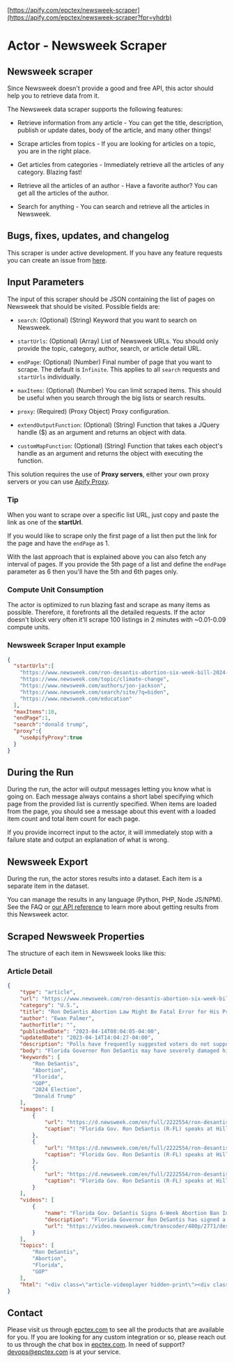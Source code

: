 [https://apify.com/epctex/newsweek-scraper](https://apify.com/epctex/newsweek-scraper?fpr=yhdrb)

# Actor - Newsweek Scraper

## Newsweek scraper

Since Newsweek doesn't provide a good and free API, this actor should help you to retrieve data from it.

The Newsweek data scraper supports the following features:

-   Retrieve information from any article - You can get the title, description, publish or update dates, body of the article, and many other things!

-   Scrape articles from topics - If you are looking for articles on a topic, you are in the right place.

-   Get articles from categories - Immediately retrieve all the articles of any category. Blazing fast!

-   Retrieve all the articles of an author - Have a favorite author? You can get all the articles of the author.

-   Search for anything - You can search and retrieve all the articles in Newsweek.

## Bugs, fixes, updates, and changelog

This scraper is under active development. If you have any feature requests you can create an issue from [here](https://github.com/epctex/newsweek-scraper/issues).

## Input Parameters

The input of this scraper should be JSON containing the list of pages on Newsweek that should be visited. Possible fields are:

- `search`: (Optional) (String) Keyword that you want to search on Newsweek.

- `startUrls`: (Optional) (Array) List of Newsweek URLs. You should only provide the topic, category, author, search, or article detail URL.

- `endPage`: (Optional) (Number) Final number of page that you want to scrape. The default is `Infinite`. This applies to all `search` requests and `startUrls` individually.

- `maxItems`: (Optional) (Number) You can limit scraped items. This should be useful when you search through the big lists or search results.

- `proxy`: (Required) (Proxy Object) Proxy configuration.

- `extendOutputFunction`: (Optional) (String) Function that takes a JQuery handle ($) as an argument and returns an object with data.

- `customMapFunction`: (Optional) (String) Function that takes each object's handle as an argument and returns the object with executing the function.

This solution requires the use of **Proxy servers**, either your own proxy servers or you can use [Apify Proxy](https://www.apify.com/docs/proxy).

### Tip

When you want to scrape over a specific list URL, just copy and paste the link as one of the **startUrl**.

If you would like to scrape only the first page of a list then put the link for the page and have the `endPage` as 1.

With the last approach that is explained above you can also fetch any interval of pages. If you provide the 5th page of a list and define the `endPage` parameter as 6 then you'll have the 5th and 6th pages only.

### Compute Unit Consumption

The actor is optimized to run blazing fast and scrape as many items as possible. Therefore, it forefronts all the detailed requests. If the actor doesn't block very often it'll scrape 100 listings in 2 minutes with ~0.01-0.09 compute units.

### Newsweek Scraper Input example

```json
{
  "startUrls":[
    "https://www.newsweek.com/ron-desantis-abortion-six-week-bill-2024-1794367",
    "https://www.newsweek.com/topic/climate-change",
    "https://www.newsweek.com/authors/jon-jackson",
    "https://www.newsweek.com/search/site/?q=biden",
    "https://www.newsweek.com/education"
  ],
  "maxItems":10,
  "endPage":1,
  "search":"donald trump",
  "proxy":{
    "useApifyProxy":true
  }
}
```

## During the Run

During the run, the actor will output messages letting you know what is going on. Each message always contains a short label specifying which page from the provided list is currently specified.
When items are loaded from the page, you should see a message about this event with a loaded item count and total item count for each page.

If you provide incorrect input to the actor, it will immediately stop with a failure state and output an explanation of what is wrong.

## Newsweek Export

During the run, the actor stores results into a dataset. Each item is a separate item in the dataset.

You can manage the results in any language (Python, PHP, Node JS/NPM). See the FAQ or <a href="https://www.apify.com/docs/api" target="blank">our API reference</a> to learn more about getting results from this Newsweek actor.

## Scraped Newsweek Properties

The structure of each item in Newsweek looks like this:

### Article Detail

```json
{
    "type": "article",
    "url": "https://www.newsweek.com/ron-desantis-abortion-six-week-bill-2024-1794367",
    "category": "U.S.",
    "title": "Ron DeSantis Abortion Law Might Be Fatal Error for His Presidential Chances",
    "author": "Ewan Palmer",
    "authorTitle": "",
    "publishedDate": "2023-04-14T08:04:05-04:00",
    "updatedDate": "2023-04-14T14:04:27-04:00",
    "description": "Polls have frequently suggested voters do not support strict abortion bans as the Florida governor and potential 2024 hopeful signs six-week ban.",
    "body": "Florida Governor Ron DeSantis may have severely damaged his White House ambitions even before his campaign is officially launched after he signed a bill that would ban most abortions after six weeks.DeSantis, who has yet to announce he is running for president in 2024 but is strongly rumored to do so soon, signed the Heartbeat Protection Act [SB 300] late on Thursday night. It prohibits abortions once a heartbeat is detected, something that can occur after six weeks.The move to ban abortions could be seen as a risky move for DeSantis as he attempts to drum up support across the country to mount a presidential campaign.With recent polls showing former President Donald Trump extending his lead over DeSantis in a potential contest for the 2024 Republican presidential nomination, DeSantis may calculate that taking a strong anti-abortion stance will help him with the conservative wing of the party.However, that position may work against him in a general election given that polls have consistently suggested that the general public does not support strict abortions bans. In March, a University of North Florida poll of Florida voters found 75 percent of respondents either \"somewhat\" or \"strongly opposed\" a six-week ban, including 61 percent of Republican voters.\"DeSantis needs to win the Republican nomination first, before even thinking about how his six-week 'heartbeat bill' might play in the 2024 general,\" Thomas Gift, an associate professor who heads the Center on U.S. Politics at University College London, told Newsweek.\"Given the lead that Trump's amassed, proving his conservative credentials on abortion may [be] a de facto requirement to stay competitive.\"But regardless of who's coronated the Republican contender for the White House, abortion will be on the ballot again next year, and it's hard to see it not benefiting Democrats up and down the ballot.\"A Pew Research Center poll, conducted in March last year, found that 61 percent of U.S. adults believed abortion should be legal in all or most cases, while 37 percent thought abortion should be illegal in all or most cases. Other polls have found that, while abortion rights resonate strongly for Democrats, Republicans remain sharply focused on inflation, and the economy is a top issue for most voters.DeSantis signed the bill restricting abortion after the Republican supermajorities in the Florida House and Senate voted to approve SB 300.\"We are proud to support life and family in the state of Florida,\" DeSantis said in a statement while releasing a photo of him signing the bill at his desk. \"I applaud the Legislature for passing the Heartbeat Protection Act that expands pro-life protections and provides additional resources for young mothers and families.\"DeSantis, re-elected governor by a large margin last November, has spent the past few years putting himself at the center of the culture wars with his bills targeting LGBTQ+ and education policies, with abortion another topic he appears willing to show he also takes a hardline stance on.SB 300 is not an outright abortion ban and does contain some exceptions, including to save a woman's life. In the case of rape or incest, an abortion is permitted up to 15 weeks if the woman can provide documentation such as a restraining order or a police report.Democrats and abortion rights groups who condemn DeSantis for signing the six-week abortion bill note that the governor may be hindering his White House ambitions by introducing such a bill.White House Press Secretary Karine Jean-Pierre called the ban \"extreme and dangerous\" and said it \"flies in the face of fundamental freedoms and is out of step with the views of the vast majority of the people of Florida and of all the United States.\"Anna Eskamani, a Democratic member of the Florida House of Representatives, called DeSantis a \"coward\" for signing the bill late at night on Thursday.\"He just signed into law an extreme 6 week abortion ban at 10:45pm &amp; behind closed doors. He doesn't want you to know that he just banned abortion but we're going to do everything we can to make sure his extreme agenda doesn't make it to the White House,\" Eskamani tweeted.Mini Timmaraju, president of NARAL Pro-Choice America, said that DeSantis is \"stooping to new lows\" to try and win the 2024 GOP primary by signing the six-week abortion ban, which will ultimately harm him should he win the Republican presidential candidacy.\"He should have listened in November [midterms] when voters made it clear they don't support abortion bans&mdash;he can count on hearing it again when he's on the ballot next,\" Timmaraju said.The push to ban abortions after six weeks is in line with other Republican states that have taken steps to restrict the procedure after the Supreme Court voted to overturn Roe v. Wade last June. South Carolina also attempted to ban abortions after six weeks, but the decision was overruled by the Supreme Court in January.Whether SB 300 comes into effect is dependent on the legal challenges to a previous bill signed by the governor in April 2022 which prohibits abortion after 15 weeks, which is due to appear before the state Supreme Court.Despite the criticism, Mike Beltran, a Republican member of the Florida House of Representatives, suggested that the six-week abortion bill is a compromise for DeSantis.\"I favor an outright ban on abortion,\" Beltran told The New York Times. \"This is a compromise. For every person who thinks this goes too far, there are folks who feel that it doesn't go far enough.\"DeSantis' office has been contacted via email for further comment.",
    "keywords": [
        "Ron DeSantis",
        "Abortion",
        "Florida",
        "GOP",
        "2024 Election",
        "Donald Trump"
    ],
    "images": [
        {
            "url": "https://d.newsweek.com/en/full/2222554/ron-desantis-abortion-law-error-campaign.jpg?w=1600&h=900&l=47&t=54&q=88&f=cc88012fa0f4224967f73dd05f39e39c",
            "caption": "Florida Gov. Ron DeSantis (R-FL) speaks at Hillsdale College on April 6, 2023 in Hillsdale, Michigan. DeSantis spoke earlier in the day at a GOP breakfast in Midland, Michigan"
        },
        {
            "url": "https://d.newsweek.com/en/full/2222554/ron-desantis-abortion-law-error-campaign.jpg?w=1600&h=1200&l=47&t=54&q=88&f=e92a4fe16c05dddf77646e1580622bcc",
            "caption": "Florida Gov. Ron DeSantis (R-FL) speaks at Hillsdale College on April 6, 2023 in Hillsdale, Michigan. DeSantis spoke earlier in the day at a GOP breakfast in Midland, Michigan"
        },
        {
            "url": "https://d.newsweek.com/en/full/2222554/ron-desantis-abortion-law-error-campaign.jpg?w=1600&h=1600&l=47&t=54&q=88&f=33f0632627b8870d6d91473b49377c86",
            "caption": "Florida Gov. Ron DeSantis (R-FL) speaks at Hillsdale College on April 6, 2023 in Hillsdale, Michigan. DeSantis spoke earlier in the day at a GOP breakfast in Midland, Michigan"
        }
    ],
    "videos": [
        {
            "name": "Florida Gov. DeSantis Signs 6-Week Abortion Ban Into Law",
            "description": "Florida Governor Ron DeSantis has signed a 6-week abortion ban into law. The legislation will ban abortion at 6 weeks but will create exemptions for rape and incest up to 15 weeks of pregnancy. The Bill SB 300 dubbed the “Heartbeat Protection Act” passed in the GOP-led state House with a 70-40 vote. The law will make it a felony for doctors that “actively participate” in the procedure.",
            "url": "https://video.newsweek.com/transcoder/480p/2771/desantis-1681463391.m3u8"
        }
    ],
    "topics": [
        "Ron DeSantis",
        "Abortion",
        "Florida",
        "GOP"
    ],
    "html": "<div class=\"article-videoplayer hidden-print\"><div class=\"videocontent-wrapper\"><div class=\"videocontent\"><div id=\"close_fusion_jwplayer\" style=\"display:none\"></div><div class=\"tvplayer\" id=\"tvplayer\"></div></div></div></div> <script>doFir.push(function(){jQuery.extend(Drupal.settings, {\"fusion_jwplayer\":{\"preslate\":0,\"autostart\":true,\"autostart_embed\":0,\"title\":\"Florida Gov. DeSantis Signs 6-Week Abortion Ban Into Law\",\"init\":true,\"site\":\"Newsweek\",\"bg\":\"#FF0500\",\"unblocker\":\"\",\"unblocker_ad\":\"\",\"mediaid\":\"554217\",\"playlist\":\"https://d.newsweek.com/widget/play-list?nid=554217&items=3&v=11681488772\",\"mobileautoplay\":1,\"autoplay_viewable\":0,\"mobilesticky\":1,\"displaytitle\":0,\"debug\":0,\"vpaidmode\":\"insecure\",\"repeat\":0,\"allowAd\":true,\"stretching\":\"fill\",\"duration\":\"54\",\"vfile\":\"https://g.newsweek.com/sys/js/07bba1a9c30c8f01d28d980808d6b064.js?v=1681488772\",\"video_image\":\"https://d.newsweek.com/en/full/2222200/picture-video.jpg?w=400&h=225&q=50&f=3a11e058c2eddaefa9321cc562841e4a\",\"resolutionDefault\":\"480p\",\"resolutionDefaultM\":\"240p\"}});});</script> <script>doFir.push(function(){Drupal.behaviors.fusionJWPlayer.init()})</script> <div class=\"social-share flex-xs flex-wrap ai-c ar23-social-share\"><div class=\"block-title ar23-block-title\">Share</div>\n<a href=\"https://www.facebook.com/sharer/sharer.php?u=https://www.newsweek.com/ron-desantis-abortion-six-week-bill-2024-1794367\" class=\"genericon genericon-facebook-alt\" rel=\"noopener\" target=\"_blank\"><span class=\"element-invisible\">Share on Facebook</span></a>\n<a href=\"https://twitter.com/intent/tweet?text=Ron+DeSantis+abortion+law+might+be+fatal+error+for+his+presidential+chances+https://www.newsweek.com/ron-desantis-abortion-six-week-bill-2024-1794367\" class=\"genericon genericon-twitter\" rel=\"noopener\" target=\"_blank\"><span class=\"element-invisible\">Share on Twitter</span></a>\n<a href=\"https://www.linkedin.com/shareArticle?mini=true&amp;url=https%3A%2F%2Fwww.newsweek.com%2Fron-desantis-abortion-six-week-bill-2024-1794367&amp;title=Ron+DeSantis+abortion+law+might+be+fatal+error+for+his+presidential+chances\" class=\"genericon genericon-linkedin\" rel=\"noopener\" target=\"_blank\"><span class=\"element-invisible\">Share on LinkedIn</span></a><a href=\"http://reddit.com/submit?url=https://www.newsweek.com/ron-desantis-abortion-six-week-bill-2024-1794367&amp;title=Ron+DeSantis+abortion+law+might+be+fatal+error+for+his+presidential+chances\" class=\"genericon genericon-reddit\" rel=\"noopener\" target=\"_blank\"><span class=\"element-invisible\">Share on Reddit</span></a><a class=\"genericon genericon-flipboard\" data-flip-widget=\"shareflip\" href=\"https://flipboard.com\" rel=\"nofollow noopener\"><span class=\"element-invisible\">Share on Flipboard</span></a>"
}
```

## Contact
Please visit us through [epctex.com](https://epctex.com) to see all the products that are available for you. If you are looking for any custom integration or so, please reach out to us through the chat box in [epctex.com](https://epctex.com). In need of support? [devops@epctex.com](mailto:devops@epctex.com) is at your service.
